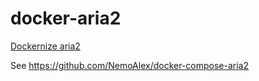 # docker-aria2

[Dockernize aria2](https://hub.docker.com/r/nemoalex/aria2/)

See https://github.com/NemoAlex/docker-compose-aria2
